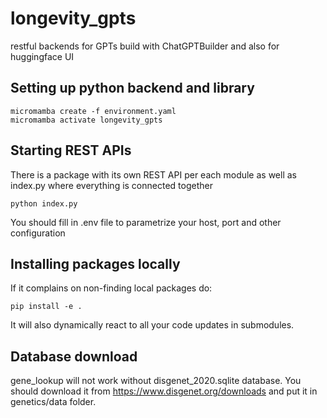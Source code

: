 # longevity_gpts
restful backends for GPTs build with ChatGPTBuilder and also for huggingface UI

## Setting up python backend and library

```commandline
micromamba create -f environment.yaml
micromamba activate longevity_gpts
```

## Starting REST APIs
There is a package with its own REST API per each module as well as index.py where everything is connected together
```
python index.py
```
You should fill in .env file to parametrize your host, port and other configuration

## Installing packages locally

If it complains on non-finding local packages do:

```
pip install -e .
```

It will also dynamically react to all your code updates in submodules.


## Database download

gene_lookup will not work without disgenet_2020.sqlite database. You should download it from https://www.disgenet.org/downloads and put it in genetics/data folder.


